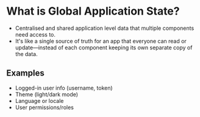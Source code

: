 
# What is Global Application State?

- Centralised and shared application level data that multiple components need access to.
- It's like a single source of truth for an app that everyone can read or update—instead of each component keeping its own separate copy of the data.

## Examples

- Logged-in user info (username, token)
- Theme (light/dark mode)
- Language or locale
- User permissions/roles
